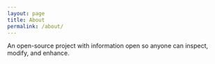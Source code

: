 ```yaml
---
layout: page
title: About
permalink: /about/
---
```


An open-source project with information open so anyone can inspect, modify, and enhance.
